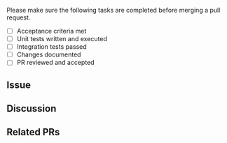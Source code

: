 Please make sure the following tasks are completed before merging a
pull request.

- [ ] Acceptance criteria met
- [ ] Unit tests written and executed
- [ ] Integration tests passed
- [ ] Changes documented
- [ ] PR reviewed and accepted

## Issue

<insert Jira ticket link here>

## Discussion

## Related PRs
